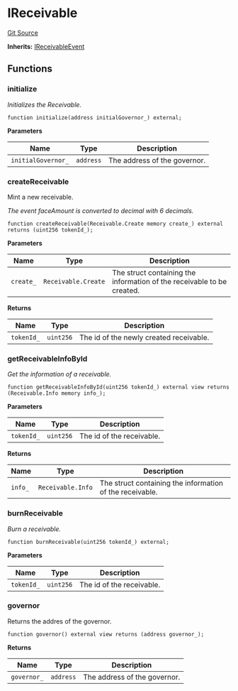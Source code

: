 # IReceivable

[Git Source](https://github.com/isle-labs/isle-contract/blob/main/contracts/interfaces/IReceivable.sol)

**Inherits:** [IReceivableEvent](/docs/contracts/interfaces/IReceivableEvent.md)

## Functions

### initialize

_Initializes the Receivable._

```solidity
function initialize(address initialGovernor_) external;
```

**Parameters**

| Name               | Type      | Description                  |
| ------------------ | --------- | ---------------------------- |
| `initialGovernor_` | `address` | The address of the governor. |

### createReceivable

Mint a new receivable.

_The event faceAmount is converted to decimal with 6 decimals._

```solidity
function createReceivable(Receivable.Create memory create_) external returns (uint256 tokenId_);
```

**Parameters**

| Name      | Type                | Description                                                            |
| --------- | ------------------- | ---------------------------------------------------------------------- |
| `create_` | `Receivable.Create` | The struct containing the information of the receivable to be created. |

**Returns**

| Name       | Type      | Description                             |
| ---------- | --------- | --------------------------------------- |
| `tokenId_` | `uint256` | The id of the newly created receivable. |

### getReceivableInfoById

_Get the information of a receivable._

```solidity
function getReceivableInfoById(uint256 tokenId_) external view returns (Receivable.Info memory info_);
```

**Parameters**

| Name       | Type      | Description               |
| ---------- | --------- | ------------------------- |
| `tokenId_` | `uint256` | The id of the receivable. |

**Returns**

| Name    | Type              | Description                                              |
| ------- | ----------------- | -------------------------------------------------------- |
| `info_` | `Receivable.Info` | The struct containing the information of the receivable. |

### burnReceivable

_Burn a receivable._

```solidity
function burnReceivable(uint256 tokenId_) external;
```

**Parameters**

| Name       | Type      | Description               |
| ---------- | --------- | ------------------------- |
| `tokenId_` | `uint256` | The id of the receivable. |

### governor

Returns the addres of the governor.

```solidity
function governor() external view returns (address governor_);
```

**Returns**

| Name        | Type      | Description                  |
| ----------- | --------- | ---------------------------- |
| `governor_` | `address` | The address of the governor. |